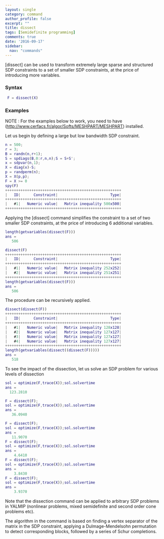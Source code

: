 ```yaml
---
layout: single
category: command
author_profile: false
excerpt: ""
title: dissect
tags: [Semidefinite programming]
comments: true
date: '2016-09-17'
sidebar:
  nav: "commands"
---
```


[dissect] can be used to transform extremely large sparse and structured SDP constraints to a set of smaller SDP constraints, at the price of introducing more variables.

### Syntax

````matlab
 F = dissect(X)
````

### Examples

NOTE : For the examples below to work, you need to have (http://www.cerfacs.fr/algor/Softs/MESHPART/MESHPART) installed.

Let us begin by defining a large but low bandwidth SDP constraint.

````matlab
n = 500;
r = 3;
B = randn(n,r+1);
S = spdiags(B,0:r,n,n);S = S+S';
x = sdpvar(n,1);
X = diag(x)-S;
p = randperm(n);
X = X(p,p);
F = X >= 0
spy(F)
+++++++++++++++++++++++++++++++++++++++++++++++++++++
|   ID|      Constraint|                        Type|
+++++++++++++++++++++++++++++++++++++++++++++++++++++
|   #1|   Numeric value|   Matrix inequality 500x500|
+++++++++++++++++++++++++++++++++++++++++++++++++++++
````

Applying the [dissect] command simplifies the constraint to a set of two smaller SDP constraints, at the price of introducing 6 additional variables.

````matlab
length(getvariables(dissect(F)))
ans =
   506

dissect(F)
+++++++++++++++++++++++++++++++++++++++++++++++++++++
|   ID|      Constraint|                        Type|
+++++++++++++++++++++++++++++++++++++++++++++++++++++
|   #1|   Numeric value|   Matrix inequality 252x252|
|   #2|   Numeric value|   Matrix inequality 251x251|
+++++++++++++++++++++++++++++++++++++++++++++++++++++
length(getvariables(dissect(F)))
ans =
   506
````  

The procedure can be recursively applied.

````matlab
dissect(dissect(F))
+++++++++++++++++++++++++++++++++++++++++++++++++++++
|   ID|      Constraint|                        Type|
+++++++++++++++++++++++++++++++++++++++++++++++++++++
|   #1|   Numeric value|   Matrix inequality 128x128|
|   #2|   Numeric value|   Matrix inequality 127x127|
|   #3|   Numeric value|   Matrix inequality 127x127|
|   #4|   Numeric value|   Matrix inequality 127x127|
+++++++++++++++++++++++++++++++++++++++++++++++++++++
length(getvariables(dissect((dissect(F)))))
ans =
   518
````

To see the impact of the dissection, let us solve an SDP problem for various levels of dissection

````matlab
sol = optimize(F,trace(X));sol.solvertime
ans =
  123.2810

F = dissect(F);
sol = optimize(F,trace(X));sol.solvertime
ans =
   36.0940

F = dissect(F);
sol = optimize(F,trace(X));sol.solvertime
ans =
   11.9070
F = dissect(F);
sol = optimize(F,trace(X));sol.solvertime
ans =
    4.6410
F = dissect(F);
sol = optimize(F,trace(X));sol.solvertime
ans =
    3.8430
F = dissect(F);
sol = optimize(F,trace(X));sol.solvertime
ans =
    3.9370
````

Note that the dissection command can be applied to arbitrary SDP problems in YALMIP (nonlinear problems, mixed semidefinite and second order cone problems etc).

The algorithm in the command is based on finding a vertex separator of the matrix in the SDP constraint, applying a Dulmage-Mendelsohn permutation to detect corresponding blocks, followed by a series of Schur completions.
